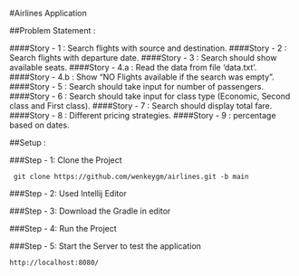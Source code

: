 #Airlines Application

##Problem Statement :

####Story - 1 : Search flights with source and destination.
####Story - 2 : Search flights with departure date.
####Story - 3 : Search should show available seats.
####Story - 4.a : Read the data from file ‘data.txt’.
####Story - 4.b : Show “NO Flights available if the search was empty”.
####Story - 5 : Search should take input for number of passengers.
####Story - 6 : Search should take input for class type (Economic, Second class and First class).
####Story - 7 : Search should display total fare.
####Story - 8 : Different pricing strategies.
####Story - 9 : percentage based on dates.

##Setup :

###Step - 1: Clone the Project
```
 git clone https://github.com/wenkeygm/airlines.git -b main
```
###Step - 2: Used Intellij Editor

###Step - 3: Download the Gradle in editor

###Step - 4: Run the Project

###Step - 5: Start the Server to test the application
 ```
 http://localhost:8080/
 ```